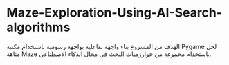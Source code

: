# Maze-Exploration-Using-AI-Search-algorithms
الهدف من المشروع بناء واجهة تفاعلية بواجهة رسومية باستخدام مكتبة Pygame لحل متاهة Maze  باستخدام مجموعة من خوارزميات البحث في مجال الذكاء الاصطناعي.
